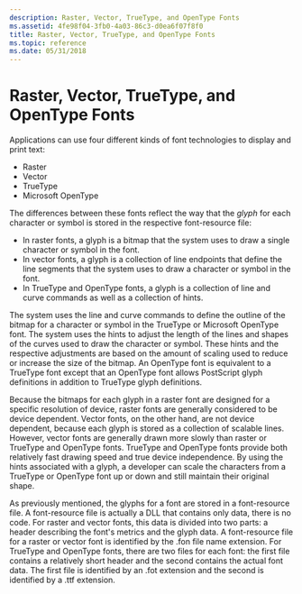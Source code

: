 ```yaml
---
description: Raster, Vector, TrueType, and OpenType Fonts
ms.assetid: 4fe98f04-3fb0-4a03-86c3-d0ea6f07f8f0
title: Raster, Vector, TrueType, and OpenType Fonts
ms.topic: reference
ms.date: 05/31/2018
---
```


# Raster, Vector, TrueType, and OpenType Fonts

Applications can use four different kinds of font technologies to display and print text:

-   Raster
-   Vector
-   TrueType
-   Microsoft OpenType

The differences between these fonts reflect the way that the *glyph* for each character or symbol is stored in the respective font-resource file:

-   In raster fonts, a glyph is a bitmap that the system uses to draw a single character or symbol in the font.
-   In vector fonts, a glyph is a collection of line endpoints that define the line segments that the system uses to draw a character or symbol in the font.
-   In TrueType and OpenType fonts, a glyph is a collection of line and curve commands as well as a collection of hints.

The system uses the line and curve commands to define the outline of the bitmap for a character or symbol in the TrueType or Microsoft OpenType font. The system uses the hints to adjust the length of the lines and shapes of the curves used to draw the character or symbol. These hints and the respective adjustments are based on the amount of scaling used to reduce or increase the size of the bitmap. An OpenType font is equivalent to a TrueType font except that an OpenType font allows PostScript glyph definitions in addition to TrueType glyph definitions.

Because the bitmaps for each glyph in a raster font are designed for a specific resolution of device, raster fonts are generally considered to be device dependent. Vector fonts, on the other hand, are not device dependent, because each glyph is stored as a collection of scalable lines. However, vector fonts are generally drawn more slowly than raster or TrueType and OpenType fonts. TrueType and OpenType fonts provide both relatively fast drawing speed and true device independence. By using the hints associated with a glyph, a developer can scale the characters from a TrueType or OpenType font up or down and still maintain their original shape.

As previously mentioned, the glyphs for a font are stored in a font-resource file. A font-resource file is actually a DLL that contains only data, there is no code. For raster and vector fonts, this data is divided into two parts: a header describing the font's metrics and the glyph data. A font-resource file for a raster or vector font is identified by the .fon file name extension. For TrueType and OpenType fonts, there are two files for each font: the first file contains a relatively short header and the second contains the actual font data. The first file is identified by an .fot extension and the second is identified by a .ttf extension.

 

 



